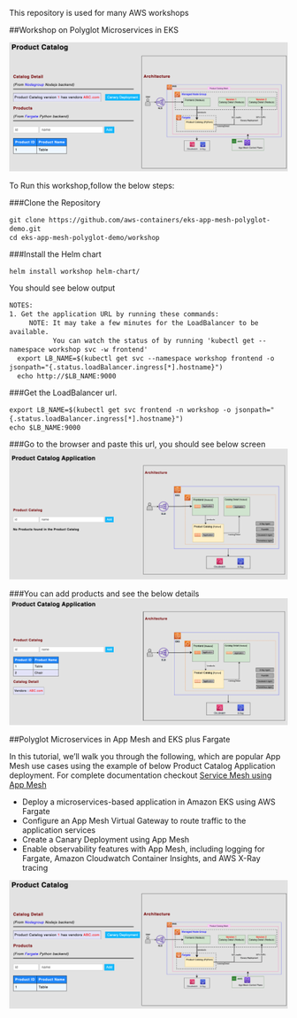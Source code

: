 This repository is used for many AWS workshops

##Workshop on Polyglot Microservices in EKS

![fronteend](workshop/images/lbfrontend-2.png)

To Run this workshop,follow the below steps: 

###Clone the Repository
```
git clone https://github.com/aws-containers/eks-app-mesh-polyglot-demo.git
cd eks-app-mesh-polyglot-demo/workshop
```

###Install the Helm chart
```
helm install workshop helm-chart/
```
You should see below output
```
NOTES:
1. Get the application URL by running these commands:
     NOTE: It may take a few minutes for the LoadBalancer to be available.
           You can watch the status of by running 'kubectl get --namespace workshop svc -w frontend'
  export LB_NAME=$(kubectl get svc --namespace workshop frontend -o jsonpath="{.status.loadBalancer.ingress[*].hostname}")
  echo http://$LB_NAME:9000
 ```

###Get the LoadBalancer url. 
```
export LB_NAME=$(kubectl get svc frontend -n workshop -o jsonpath="{.status.loadBalancer.ingress[*].hostname}") 
echo $LB_NAME:9000
```
###Go to the browser and paste this url, you should see below screen
![fronteend](workshop/images/workshopui.png)

###You can add products and see the below details
![fronteend](workshop/images/addproducts.png)


##Polyglot Microservices in App Mesh and EKS plus Fargate

In this tutorial, we’ll walk you through the following, which are popular App Mesh use cases using the example of below Product Catalog Application deployment. For complete documentation checkout [Service Mesh using App Mesh](https://www.eksworkshop.com/advanced/330_servicemesh_using_appmesh/)

* Deploy a microservices-based application in Amazon EKS using AWS Fargate
* Configure an App Mesh Virtual Gateway to route traffic to the application services
* Create a Canary Deployment using App Mesh
* Enable observability features with App Mesh, including logging for Fargate, Amazon Cloudwatch Container Insights, and AWS X-Ray tracing

![fronteend](images/lbfrontend-2.png)
